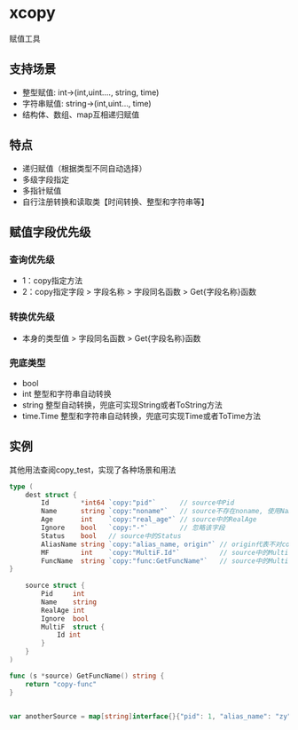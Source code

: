 # xcopy
赋值工具

## 支持场景
* 整型赋值: int->(int,uint...., string, time)
* 字符串赋值: string->(int,uint..., time)
* 结构体、数组、map互相递归赋值

## 特点
* 递归赋值（根据类型不同自动选择）
* 多级字段指定
* 多指针赋值
* 自行注册转换和读取类【时间转换、整型和字符串等】

## 赋值字段优先级
### 查询优先级
* 1：copy指定方法
* 2：copy指定字段 > 字段名称 > 字段同名函数 > Get{字段名称}函数

### 转换优先级
* 本身的类型值 > 字段同名函数 > Get{字段名称}函数

### 兜底类型
* bool
* int 整型和字符串自动转换
* string 整型自动转换，兜底可实现String或者ToString方法
* time.Time 整型和字符串自动转换，兜底可实现Time或者ToTime方法

## 实例
其他用法查阅copy_test，实现了各种场景和用法

```go
type (
    dest struct {
        Id        *int64 `copy:"pid"`      // source中Pid
        Name      string `copy:"noname"`   // source不存在noname, 使用Name
        Age       int    `copy:"real_age"` // source中的RealAge
        Ignore    bool   `copy:"-"`        // 忽略该字段
        Status    bool   // source中的Status
        AliasName string `copy:"alias_name, origin"` // origin代表不对copy中的值做转换
        MF        int    `copy:"MultiF.Id"`          // source中的MultiF下的Id字段
        FuncName  string `copy:"func:GetFuncName"`   // source中的MultiF下的GetFuncName方法，依旧支持origin，默认是转成驼峰
}
	
    source struct {
        Pid     int
        Name    string
        RealAge int
        Ignore  bool
        MultiF  struct {
            Id int
        }
    }
)

func (s *source) GetFuncName() string {
    return "copy-func"
}


var anotherSource = map[string]interface{}{"pid": 1, "alias_name": "zy"}
```